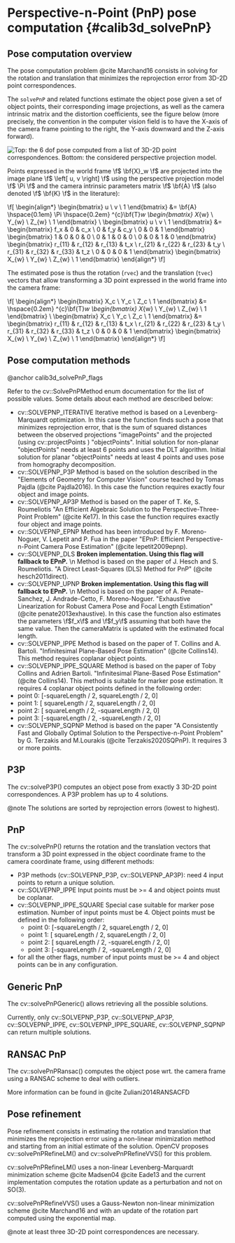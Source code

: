 # Perspective-n-Point (PnP) pose computation {#calib3d_solvePnP}

## Pose computation overview

The pose computation problem @cite Marchand16 consists in solving for the rotation and translation that minimizes the reprojection error from 3D-2D point correspondences.

The `solvePnP` and related functions estimate the object pose given a set of object points, their corresponding image projections, as well as the camera intrinsic matrix and the distortion coefficients, see the figure below (more precisely, the convention in the computer vision field is to have the X-axis of the camera frame pointing to the right, the Y-axis downward and the Z-axis forward).

![Top: the 6 dof pose computed from a list of 3D-2D point correspondences. Bottom: the considered perspective projection model.](pnp.jpg)

Points expressed in the world frame \f$ \bf{X}_w \f$ are projected into the image plane \f$ \left[ u, v \right] \f$
using the perspective projection model \f$ \Pi \f$ and the camera intrinsic parameters matrix \f$ \bf{A} \f$ (also denoted \f$ \bf{K} \f$ in the literature):

\f[
  \begin{align*}
  \begin{bmatrix}
  u \\
  v \\
  1
  \end{bmatrix} &=
  \bf{A} \hspace{0.1em} \Pi \hspace{0.2em} ^{c}\bf{T}_w
  \begin{bmatrix}
  X_{w} \\
  Y_{w} \\
  Z_{w} \\
  1
  \end{bmatrix} \\
  \begin{bmatrix}
  u \\
  v \\
  1
  \end{bmatrix} &=
  \begin{bmatrix}
  f_x & 0 & c_x \\
  0 & f_y & c_y \\
  0 & 0 & 1
  \end{bmatrix}
  \begin{bmatrix}
  1 & 0 & 0 & 0 \\
  0 & 1 & 0 & 0 \\
  0 & 0 & 1 & 0
  \end{bmatrix}
  \begin{bmatrix}
  r_{11} & r_{12} & r_{13} & t_x \\
  r_{21} & r_{22} & r_{23} & t_y \\
  r_{31} & r_{32} & r_{33} & t_z \\
  0 & 0 & 0 & 1
  \end{bmatrix}
  \begin{bmatrix}
  X_{w} \\
  Y_{w} \\
  Z_{w} \\
  1
  \end{bmatrix}
  \end{align*}
\f]

The estimated pose is thus the rotation (`rvec`) and the translation (`tvec`) vectors that allow transforming
a 3D point expressed in the world frame into the camera frame:

\f[
  \begin{align*}
  \begin{bmatrix}
  X_c \\
  Y_c \\
  Z_c \\
  1
  \end{bmatrix} &=
  \hspace{0.2em} ^{c}\bf{T}_w
  \begin{bmatrix}
  X_{w} \\
  Y_{w} \\
  Z_{w} \\
  1
  \end{bmatrix} \\
  \begin{bmatrix}
  X_c \\
  Y_c \\
  Z_c \\
  1
  \end{bmatrix} &=
  \begin{bmatrix}
  r_{11} & r_{12} & r_{13} & t_x \\
  r_{21} & r_{22} & r_{23} & t_y \\
  r_{31} & r_{32} & r_{33} & t_z \\
  0 & 0 & 0 & 1
  \end{bmatrix}
  \begin{bmatrix}
  X_{w} \\
  Y_{w} \\
  Z_{w} \\
  1
  \end{bmatrix}
  \end{align*}
\f]

## Pose computation methods
@anchor calib3d_solvePnP_flags

Refer to the cv::SolvePnPMethod enum documentation for the list of possible values. Some details about each method are described below:

-   cv::SOLVEPNP_ITERATIVE Iterative method is based on a Levenberg-Marquardt optimization. In
this case the function finds such a pose that minimizes reprojection error, that is the sum
of squared distances between the observed projections "imagePoints" and the projected (using
cv::projectPoints ) "objectPoints". Initial solution for non-planar "objectPoints" needs at least 6 points and uses the DLT algorithm.
Initial solution for planar "objectPoints" needs at least 4 points and uses pose from homography decomposition.
-   cv::SOLVEPNP_P3P Method is based on the solution described in the "Elements of Geometry for Computer Vision" course
teached by Tomas Pajdla (@cite Pajdla2016).
In this case the function requires exactly four object and image points.
-   cv::SOLVEPNP_AP3P Method is based on the paper of T. Ke, S. Roumeliotis
"An Efficient Algebraic Solution to the Perspective-Three-Point Problem" (@cite Ke17).
In this case the function requires exactly four object and image points.
-   cv::SOLVEPNP_EPNP Method has been introduced by F. Moreno-Noguer, V. Lepetit and P. Fua in the
paper "EPnP: Efficient Perspective-n-Point Camera Pose Estimation" (@cite lepetit2009epnp).
-   cv::SOLVEPNP_DLS **Broken implementation. Using this flag will fallback to EPnP.** \n
Method is based on the paper of J. Hesch and S. Roumeliotis.
"A Direct Least-Squares (DLS) Method for PnP" (@cite hesch2011direct).
-   cv::SOLVEPNP_UPNP **Broken implementation. Using this flag will fallback to EPnP.** \n
Method is based on the paper of A. Penate-Sanchez, J. Andrade-Cetto,
F. Moreno-Noguer. "Exhaustive Linearization for Robust Camera Pose and Focal Length
Estimation" (@cite penate2013exhaustive). In this case the function also estimates the parameters \f$f_x\f$ and \f$f_y\f$
assuming that both have the same value. Then the cameraMatrix is updated with the estimated
focal length.
-   cv::SOLVEPNP_IPPE Method is based on the paper of T. Collins and A. Bartoli.
"Infinitesimal Plane-Based Pose Estimation" (@cite Collins14). This method requires coplanar object points.
-   cv::SOLVEPNP_IPPE_SQUARE Method is based on the paper of Toby Collins and Adrien Bartoli.
"Infinitesimal Plane-Based Pose Estimation" (@cite Collins14). This method is suitable for marker pose estimation.
It requires 4 coplanar object points defined in the following order:
  - point 0: [-squareLength / 2,  squareLength / 2, 0]
  - point 1: [ squareLength / 2,  squareLength / 2, 0]
  - point 2: [ squareLength / 2, -squareLength / 2, 0]
  - point 3: [-squareLength / 2, -squareLength / 2, 0]
-   cv::SOLVEPNP_SQPNP Method is based on the paper "A Consistently Fast and Globally Optimal Solution to the
Perspective-n-Point Problem" by G. Terzakis and M.Lourakis (@cite Terzakis2020SQPnP). It requires 3 or more points.

## P3P

The cv::solveP3P() computes an object pose from exactly 3 3D-2D point correspondences. A P3P problem has up to 4 solutions.

@note The solutions are sorted by reprojection errors (lowest to highest).

## PnP

The cv::solvePnP() returns the rotation and the translation vectors that transform a 3D point expressed in the object
coordinate frame to the camera coordinate frame, using different methods:
- P3P methods (cv::SOLVEPNP_P3P, cv::SOLVEPNP_AP3P): need 4 input points to return a unique solution.
- cv::SOLVEPNP_IPPE Input points must be >= 4 and object points must be coplanar.
- cv::SOLVEPNP_IPPE_SQUARE Special case suitable for marker pose estimation.
Number of input points must be 4. Object points must be defined in the following order:
  - point 0: [-squareLength / 2,  squareLength / 2, 0]
  - point 1: [ squareLength / 2,  squareLength / 2, 0]
  - point 2: [ squareLength / 2, -squareLength / 2, 0]
  - point 3: [-squareLength / 2, -squareLength / 2, 0]
- for all the other flags, number of input points must be >= 4 and object points can be in any configuration.

## Generic PnP

The cv::solvePnPGeneric() allows retrieving all the possible solutions.

Currently, only cv::SOLVEPNP_P3P, cv::SOLVEPNP_AP3P, cv::SOLVEPNP_IPPE, cv::SOLVEPNP_IPPE_SQUARE, cv::SOLVEPNP_SQPNP can return multiple solutions.

## RANSAC PnP

The cv::solvePnPRansac() computes the object pose wrt. the camera frame using a RANSAC scheme to deal with outliers.

More information can be found in @cite Zuliani2014RANSACFD

## Pose refinement

Pose refinement consists in estimating the rotation and translation that minimizes the reprojection error using a non-linear minimization method and starting from an initial estimate of the solution. OpenCV proposes cv::solvePnPRefineLM() and cv::solvePnPRefineVVS() for this problem.

cv::solvePnPRefineLM() uses a non-linear Levenberg-Marquardt minimization scheme @cite Madsen04 @cite Eade13 and the current implementation computes the rotation update as a perturbation and not on SO(3).

cv::solvePnPRefineVVS() uses a Gauss-Newton non-linear minimization scheme @cite Marchand16 and with an update of the rotation part computed using the exponential map.

@note at least three 3D-2D point correspondences are necessary.
